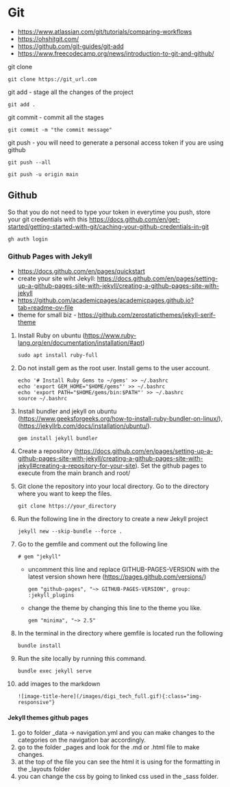 # Git
- https://www.atlassian.com/git/tutorials/comparing-workflows
- https://ohshitgit.com/
- https://github.com/git-guides/git-add
- https://www.freecodecamp.org/news/introduction-to-git-and-github/


git clone 
```
git clone https://git_url.com
```

git add - stage all the changes of the project
```
git add .
```

git commit - commit all the stages 
```
git commit -m "the commit message"
```

git push - you will need to generate a personal access token if you are using github
```
git push --all

git push -u origin main
```

## Github
So that you do not need to type your token in everytime you push, store your git credentials with this https://docs.github.com/en/get-started/getting-started-with-git/caching-your-github-credentials-in-git
```
gh auth login
```

### Github Pages with Jekyll
- https://docs.github.com/en/pages/quickstart
- create your site wiht Jekyll: https://docs.github.com/en/pages/setting-up-a-github-pages-site-with-jekyll/creating-a-github-pages-site-with-jekyll
- https://github.com/academicpages/academicpages.github.io?tab=readme-ov-file
- theme for small biz - https://github.com/zerostaticthemes/jekyll-serif-theme

1. Install Ruby on ubuntu (https://www.ruby-lang.org/en/documentation/installation/#apt)
    ```
    sudo apt install ruby-full
    ```
2. Do not install gem as the root user. Install gems to the user account.
    ```
    echo '# Install Ruby Gems to ~/gems' >> ~/.bashrc
    echo 'export GEM_HOME="$HOME/gems"' >> ~/.bashrc
    echo 'export PATH="$HOME/gems/bin:$PATH"' >> ~/.bashrc
    source ~/.bashrc
    ```
3. Install bundler and jekyll on ubuntu (https://www.geeksforgeeks.org/how-to-install-ruby-bundler-on-linux/), (https://jekyllrb.com/docs/installation/ubuntu/).
    ```
    gem install jekyll bundler
    ```
4. Create a repository (https://docs.github.com/en/pages/setting-up-a-github-pages-site-with-jekyll/creating-a-github-pages-site-with-jekyll#creating-a-repository-for-your-site). Set the github pages to execute from the main branch and root/

5. Git clone the repository into your local directory. Go to the directory where you want to keep the files.
    ```
    git clone https://your_directory
    ```

6. Run the following line in the directory to create a new Jekyll project
    ```
    jekyll new --skip-bundle --force .
    ```
7. Go to the gemfile and comment out the following line
    ```
    # gem "jekyll"
    ```
    - uncomment this line and replace GITHUB-PAGES-VERSION with the latest version shown here (https://pages.github.com/versions/) 
        ```
        gem "github-pages", "~> GITHUB-PAGES-VERSION", group: :jekyll_plugins
        ```
    - change the theme by changing this line to the theme you like.
        ```
        gem "minima", "~> 2.5"
        ```
8. In the terminal in the directory where gemfile is located run the following
    ```
    bundle install
    ```
9. Run the site locally by running this command.
    ```
    bundle exec jekyll serve
    ```

10. add images to the markdown
    ```
    ![image-title-here](/images/digi_tech_full.gif){:class="img-responsive"}
    ```

#### Jekyll themes github pages
1. go to folder _data -> navigation.yml and you can make changes to the categories on the navigation bar accordingly.
2. go to the folder _pages and look for the .md or .html file to make changes.
3. at the top of the file you can see the html it is using for the formatting in the _layouts folder
4. you can change the css by going to linked css used in the _sass folder.
